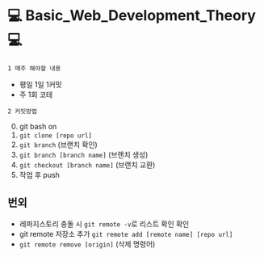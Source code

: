 # :computer: Basic_Web_Development_Theory :computer:

`1 매주 해야할 내용`

- 평일 1일 1커밋
-  주 1회 코테

`2 커밋방법`

0. git bash on
1. `git clone [repo url]`
2. `git branch` (브랜치 확인)
3. `git branch [branch name]` (브랜치 생성)
4. `git checkout [branch name]` (브랜치 교환)
5. 작업 후 push

## 번외
- 레파지스토리 충돌 시 `git remote -v`로 리스트 확인 확인
- git remote 저장소 추가 `git remote add [remote name] [repo url]`
- `git remote remove [origin]` (삭제 명령어)